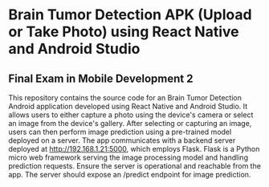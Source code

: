 # Brain Tumor Detection APK (Upload or Take Photo) using React Native and Android Studio

## Final Exam in Mobile Development 2

This repository contains the source code for an Brain Tumor Detection Android application developed using React Native and Android Studio.  It allows users to either capture a photo using the device's camera or select an image from the device's gallery. After selecting or capturing an image, users can then perform image prediction using a pre-trained model deployed on a server. The app communicates with a backend server deployed at http://192.168.1.21:5000, which employs Flask. Flask is a Python micro web framework serving the image processing model and handling prediction requests. Ensure the server is operational and reachable from the app. The server should expose an /predict endpoint for image prediction.
